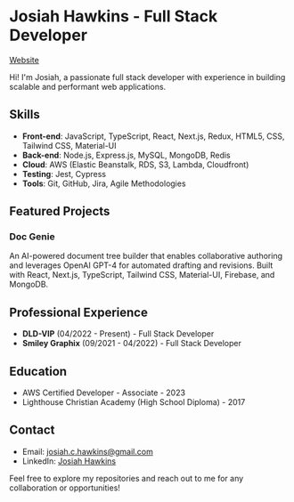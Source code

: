 # Josiah Hawkins - Full Stack Developer

[Website](https://josiahhawkins.com)

Hi! I'm Josiah, a passionate full stack developer with experience in building scalable and performant web applications.

## Skills

- **Front-end**: JavaScript, TypeScript, React, Next.js, Redux, HTML5, CSS, Tailwind CSS, Material-UI
- **Back-end**: Node.js, Express.js, MySQL, MongoDB, Redis
- **Cloud**: AWS (Elastic Beanstalk, RDS, S3, Lambda, Cloudfront)
- **Testing**: Jest, Cypress
- **Tools**: Git, GitHub, Jira, Agile Methodologies

## Featured Projects

### Doc Genie

An AI-powered document tree builder that enables collaborative authoring and leverages OpenAI GPT-4 for automated drafting and revisions. Built with React, Next.js, TypeScript, Tailwind CSS, Material-UI, Firebase, and MongoDB.

## Professional Experience

- **DLD-VIP** (04/2022 - Present) - Full Stack Developer
- **Smiley Graphix** (09/2021 - 04/2022) - Full Stack Developer

## Education

- AWS Certified Developer - Associate - 2023
- Lighthouse Christian Academy (High School Diploma) - 2017

## Contact

- Email: josiah.c.hawkins@gmail.com
- LinkedIn: [Josiah Hawkins](https://www.linkedin.com/in/josiahhawkins/)

Feel free to explore my repositories and reach out to me for any collaboration or opportunities!
